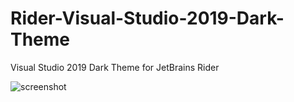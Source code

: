# Rider-Visual-Studio-2019-Dark-Theme
 Visual Studio 2019 Dark Theme for JetBrains Rider

![screenshot](https://github.com/RomanSoloweow/Rider-Visual-Studio-2019-Dark-Theme/blob/master/Screenshot.png)
